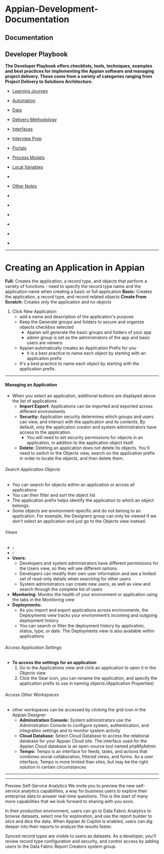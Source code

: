 # Appian-Development-Documentation

## Documentation
## Developer Playbook 
**The Developer Playbook offers checklists, tools, techniques, examples and best practices for implementing the Appian software and managing project delivery. These come from a variety of categories ranging from Project Delivery to Solutions Architecture.**
- [Learning Journey](https://docs.appian.com/suite/help/23.3/learner_journey.html)
- [Automation](./Notes/Automation/Automation.md)
- [Data](./Notes/Data/README.md)
- [Delivery Methodology](./Notes/DeliveryMethodology/README.md)
- [Interfaces](./Notes/Interfaces/README.md)
- [Interview Prep](./Notes/InterviewPrep/README.md)
- [Portals](./Notes/Portals/README.md)
- [Process Models](./Notes/ProcessModels/README.md)
- [Local Variables](./Notes/Interfaces/LocalVariables.md)
- []()
- [Other Notes](./Notes/Notes/README.md)

- []()
- []()
- []()
- []()
- []()
- []()

______________________________________________________


# Creating an Application in Appian
**Full:** Creates the application, a record type, and objects that perform a variety of functions
    - need to specify the record type name and the application name when creating a basic or full application
**Basic:** Creates the application, a record type, and record related objects
**Create From Scratch:** Creates only the application and no objects

1. Click New Application
    - add a name and description of the application's purpose
    - Keep the Generate groups and folders to secure and organize objects checkbox selected
        - Appian will generate the basic groups and folders of your app
        - admin group is set as the administrators of the app and basic users are viewers
    - Appian automatically creates an Application Prefix for you
        - it is a best practice to name each object by starting with an application prefix
    - It's a best practice to name each object by starting with the application prefix. 
_______________________
#### Managing an Application
- When you select an application, additional buttons are displayed above the list of applications
    - **Import Export:** Applications can be imported and exported across different environments
    - **Security:** Application security determines which groups and users can view, and interact with the application and its contents. By default, only the application creator and system administrators have access to the application. 
        - You will need to set security permissions for objects in an application, in addition to the application object itself. 
    - **Delete:** Deleting an application does not delete its objects. You'll need to switch to the Objects view, search on the application prefix in order to locate the objects, and then delete them.

###### Search Application Objects
- You can search for objects within an application or across all applications
- You can then filter and sort the object list
- The application prefix helps identify the application to which an object belongs.
- Some objects are environment-specific and do not belong to an application. For example, the Designers group can only be viewed if we don't select an application and just go to the Objects view instead.

###### Views
- **:**
- **:**
- **Users:**
    - Developers and system administrators have different permissions for the Users view, so they will see different options
    - Developers can modify their own user information and see a limited set of read-only details when searching for other users
    - System administrators can create new users, as well as view and search through the complete list of users
- **Monitoring:** Monitor the health of your environment or application using the tabs in the Monitoring view
- **Deployments:** 
    - As you import and export applications across environments, the Deployments view tracks your environment’s incoming and outgoing deployment history
    - You can search or filter the deployment history by application, status, type, or date. The Deployments view is also available within applications

###### Access Application Settings
- **To access the settings for an application**
    1. Go to the Applications view and click an application to open it in the Objects view
    2. Click the Gear icon, you can rename the application, and specify the application prefix to use in naming objects.(Application Properties)

###### Access Other Workspaces
- other workspaces can be accessed by clicking the grid icon in the Appian Designer
    - **Adminstration Console:** System administrators use the Administration Console to configure system, authentication, and integration settings and to monitor system activity
    - **Cloud Database:** Select Cloud Database to access the relational database for your Appian Cloud site. The interface used for the Appian Cloud database is an open-source tool named phpMyAdmin
    - **Tempo:** Tempo is an interface for feeds, tasks, and actions that combines social collaboration, filtered views, and forms. As a user interface, Tempo is more limited than sites, but may be the right solution in certain circumstances

_________________


---


Preview Self-Service Analytics
We invite you to preview the new self-service analytics capabilities, a way for business users to explore their enterprise data to answer real-time questions. This is the start of many more capabilities that we look forward to sharing with you soon.

In their production environment, users can go to Data Fabric Analytics to browse datasets, select one for exploration, and use the report builder to slice and dice the data. When Appian AI Copilot is enabled, users can dig deeper into their reports to analyze the results faster.

Synced record types are visible to users as datasets. As a developer, you'll review record type configuration and security, and control access by adding users to the Data Fabric Report Creators system group.